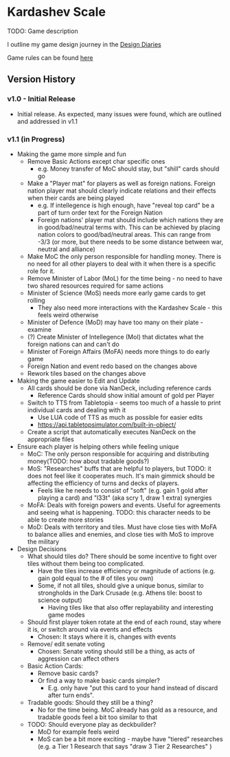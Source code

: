 # Kardashev Scale
TODO: Game description

I outline my game design journey in the [Design Diaries](<./Design Diaries.md>)

Game rules can be found [here](<./Game Rules.md>)
## Version History
### v1.0 - Initial Release
- Initial release. As expected, many issues were found, which are outlined and addressed in v1.1
### v1.1 (in Progress)
- Making the game more simple and fun
    - Remove Basic Actions except char specific ones 
        - e.g. Money transfer of MoC should stay, but "shill" cards should go
    - Make a "Player mat" for players as well as foreign nations. Foreign nation player mat should clearly indicate relations and their effects when their cards are being played
        - e.g. If intellegence is high enough, have "reveal top card" be a part of turn order text for the Foreign Nation
        - Foreign nations' player mat should include which nations they are in good/bad/neutral terms with. This can be achieved by placing nation colors to good/bad/neutral areas. This can range from -3/3 (or more, but there needs to be some distance between war, neutral and alliance)
    - Make MoC the only person responsible for handling money. There is no need for all other players to deal with it when there is a specific role for it.
    - Remove Minister of Labor (MoL) for the time being - no need to have two shared resources required for same actions
    - Minister of Science (MoS) needs more early game cards to get rolling
        - They also need more interactions with the Kardashev Scale - this feels weird otherwise
    - Minister of Defence (MoD) may have too many on their plate - examine
    - (?) Create Minister of Intellegence (MoI) that dictates what the foreign nations can and can't do 
    - Minister of Foreign Affairs (MoFA) needs more things to do early game
    - Foreign Nation and event redo based on the changes above
    - Rework tiles based on the changes above
- Making the game easier to Edit and Update
    - All cards should be done via NanDeck, including reference cards
        - Reference Cards should show initial amount of gold per Player
    - Switch to TTS from Tabletopia - seems too much of a hassle to print individual cards and dealing with it
        - Use LUA code of TTS as much as possible for easier edits
        - https://api.tabletopsimulator.com/built-in-object/
    - Create a script that automatically executes NanDeck on the appropriate files
- Ensure each player is helping others while feeling unique
    - MoC: The only person responsible for acquiring and distributing money(TODO: how about tradable goods?)
    - MoS: "Researches" buffs that are helpful to players, but TODO: it does not feel like it cooperates much. It's main gimmick should be affecting the efficiency of turns and decks of players.
        - Feels like he needs to consist of "soft" (e.g. gain 1 gold after playing a card) and "l33t" (aka scry 1, draw 1 extra) synergies
    - MoFA: Deals with foreign powers and events. Useful for agreements and seeing what is happening. TODO: this character needs to be able to create more stories
    - MoD: Deals with territory and tiles. Must have close ties with MoFA to balance allies and enemies, and close ties with MoS to improve the military
- Design Decisions
    - What should tiles do? There should be some incentive to fight over tiles without them being too complicated.
        - Have the tiles increase efficiency or magnitude of actions (e.g. gain gold equal to the # of tiles you own)
        - Some, if not all tiles, should give a unique bonus, similar to strongholds in the Dark Crusade (e.g. Athens tile: boost to science output)
            - Having tiles like that also offer replayability and interesting game modes
    - Should first player token rotate at the end of each round, stay where it is, or switch around via events and effects
        - Chosen: It stays where it is, changes with events
    - Remove/ edit senate voting
        - Chosen: Senate voting should still be a thing, as acts of aggression can affect others
    - Basic Action Cards:
        - Remove basic cards?
        - Or find a way to make basic cards simpler? 
            - E.g. only have "put this card to your hand instead of discard after turn ends". 
    - Tradable goods: Should they still be a thing?
        - No for the time being. MoC already has gold as a resource, and tradable goods feel a bit too similar to that
    - TODO: Should everyone play as deckbuilder? 
        - MoD for example feels weird
        - MoS can be a bit more exciting - maybe have "tiered" researches (e.g. a Tier 1 Research that says "draw 3 Tier 2 Researches" )